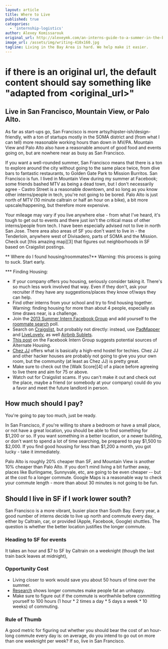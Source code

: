 ```yaml
---
layout: article
title: Where to Live
published: true
categories:
  - 'internship-logistics'
author: Alexey Komissarouk
original_url: http://alexeymk.com/an-interns-guide-to-a-summer-in-the-bay-area/
image_url: /assets/img/writing-410x160.jpg
tagline: Living in the Bay Area is hard. We help make it easier.
---
```


# if there is an original url, the default content should say something like "adapted from <original_url>"

## Live in San Francisco, Mountain View, or Palo Alto.
As far as start-ups go, San Francisco is more artsy/hipster-ish/design-friendly, with a ton of startups mostly in the SOMA district and (from what I can tell) more reasonable working hours than down in MV/PA.  Mountain View and Palo Alto also have a reasonable amount of good food and events going on, but are nowhere near as busy as San Francisco.

If you want a well-rounded summer, San Francisco means that there is a ton to explore around the city without going to the same place twice, from dive bars to fantastic restaurants, to Golden Gate Park to Mission Burritos.  San Francisco is fun.  I lived in Mountain View during my summer at Facebook; some friends bashed MTV as being a dead town, but I don't necessarily agree - Castro Street is a reasonable downtown, and so long as you know other interns/people in tech, you're not going to be bored. Palo Alto is just north of MTV (10 minute caltrain or half an hour on a bike), a bit more upscale/happening, but therefore more expensive.

Your mileage may vary if you live anywhere else - from what I've heard, it's tough to get out to events and there just isn't the critical mass of other interns/people from tech.  I have been especially advised not to live in north San Jose.  There area also areas of SF you don't want to live in - the Tenderloin, anywhere west of Divisadero, parts of SOMA and the Mission. Check out [this amazing map][3] that figures out neighborhoods in SF based on Craigslist postings.

** Where do I found housing/roommates?**
Warning: this process is going to suck. Start early.

*** Finding Housing:

- If your company offers you housing, seriously consider taking it. There's so much less work involved that way.  Even if they don't, ask your recruiter if they have any suggestions/places they know of/ways they can help.
- Find other interns from your school and try to find housing together. Warning: finding housing for more than about 4 people, especially as time draws near, is a challenge.
- Join the [2013 Summer Intern Facebook Group](https://www.facebook.com/groups/210814239033807/) and add yourself to the [roommate search](https://www.facebook.com/questions/251394174975813/?qa_ref=qd) poll.
- Search on [Craigslist](http://craigslist.org), but probably not directly: instead, use [PadMapper](http://padmapper.com) and [LiveLovely](http://livelovely.com), as well [Airbnb Sublets](https://www.airbnb.com/sublets).
- [This post](https://www.facebook.com/groups/210814239033807/243098055805425/) on the Facebook Intern Group suggests potential sources of Alternate Housing.
- [Chez JJ](http://chezjj.com/) offers what is basically a high-end hostel for techies. Chez JJ and other hacker houses are probably not going to give you your own room, but the community (at least as Chez JJ) is pretty great.
- Make sure to check out the [Walk Score][4] of a place before agreeing to live there and aim for 75 or above.
- Watch out for Craigslist scams. If you can't make it out and check out the place, maybe a friend (or somebody at your company) could do you a favor and meet the future landlord in person.

## How much should I pay?

You're going to pay too much, just be ready.

In San Francisco, if you're willing to share a bedroom or have a small place, or not have a great location, you should be able to find something for $1,200 or so.  If you want something in a better location, or a newer building, or don't want to spend a lot of time searching, be prepared to pay $1,500 to $2,000.  If you find good housing for less than $1,200 a month, you got lucky - take it immediately.

Palo Alto is roughly 20% cheaper than SF, and Mountain View is another 10% cheaper than Palo Alto.  If you don't mind living a bit further away, places like Burlingame, Sunnyvale, etc, are going to be even cheaper -- but at the cost fo a longer commute.  Google Maps is a reasonable way to check your commute length - more than about 30 minutes is not going to be fun.

## Should I live in SF if I work lower south?

San Francisco is a more vibrant, busier place than South Bay.  Every year, a good number of interns decide to live up north and commute every day, either by Caltrain, car, or provided (Apple, Facebook, Google) shuttles.  The question is whether the better location justifies the longer commute.

### Heading to SF for events
It takes an hour and $7 to SF by Caltrain on a weeknight (though the last train back leaves at midnight),

### Opportunity Cost
- Living closer to work would save you about 50 hours of time over the summer.
- [Research](http://healthland.time.com/2012/05/08/long-commute-your-heart-and-waistline-may-suffer-for-it/) shows longer commutes make people fat an unhappy.
- Make sure to figure out if the commute is worthwhile before committing yourself to 100 hours (1 hour * 2 times a day * 5 days a week * 10 weeks) of commuting.

### Rule of Thumb
A good metric for figuring out whether you should bear the cost of an hour-long commute every day is: on average, do you intend to go out on more than one weeknight per week? If so, live in San Francisco.
